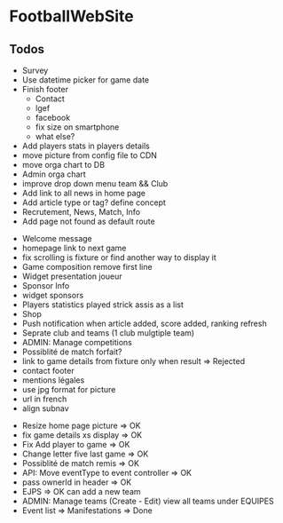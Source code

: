# FootballWebSite

## Todos

- Survey
- Use datetime picker for game date
- Finish footer
  - Contact
  - lgef
  - facebook
  - fix size on smartphone
  - what else?
- Add players stats in players details
- move picture from config file to CDN
- move orga chart to DB
- Admin orga chart
- improve drop down menu team && Club
- Add link to all news in home page
- Add article type or tag? define concept
- Recrutement, News, Match, Info
- Add page not found as default route

* Welcome message
* homepage link to next game
* fix scrolling is fixture or find another way to display it
* Game composition remove first line
* Widget presentation joueur
* Sponsor Info
* widget sponsors
* Players statistics played strick assis as a list
* Shop
* Push notification when article added, score added, ranking refresh
* Seprate club and teams (1 club mulgtiple team)
* ADMIN: Manage competitions
* Possiblité de match forfait?
* link to game details from fixture only when result => Rejected
* contact footer
* mentions légales
* use jpg format for picture
* url in french
* align subnav

- Resize home page picture => OK
- fix game details xs display => OK
- Fix Add player to game => OK
- Change letter five last game => OK
- Possiblité de match remis => OK
- API: Move eventType to event controller => OK
- pass ownerId in header => OK
- EJPS => OK can add a new team
- ADMIN: Manage teams (Create - Edit) view all teams under EQUIPES
- Event list => Manifestations => Done
